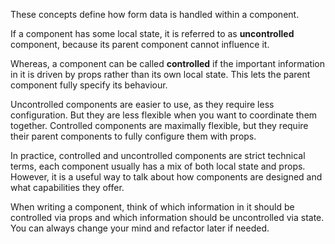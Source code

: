 These concepts define how form data is handled within a component.

If a component has some local state, it is referred to as **uncontrolled** component, 
because its parent component cannot influence it.

Whereas, a component can be called **controlled** if the important information in it is 
driven by props rather than its own local state.
This lets the parent component fully specify its behaviour.

Uncontrolled components are easier to use, as they require less configuration.
But they are less flexible when you want to coordinate them together.
Controlled components are maximally flexible, but they require their parent components to 
fully configure them with props.

In practice, controlled and uncontrolled components are strict technical terms, 
each component usually has a mix of both local state and props.
However, it is a useful way to talk about how components are designed and what
capabilities they offer.

When writing a component, think of which information in it should be controlled via props
and which information should be uncontrolled via state.
You can always change your mind and refactor later if needed.